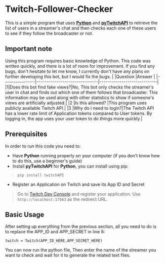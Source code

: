 
# Twitch-Follower-Checker

This is a simple program that uses **[Python](https://www.python.org/)** and **[pyTwitchAPI](https://github.com/Teekeks/pyTwitchAPI)** to retrieve the list of users in a streamer's chat and then checks each one of these users to see if they follow the broadcaster or not.

## Important note
Using this program requires basic knowledge of Python. This code was written quickly, and there is a lot of room for improvement. If you find any bugs, don't hesitate to let me know, I currently don't have any plans on further developing this bot, but I would fix the bugs.
|                |Question                          |Answer                         |
|----------------|-------------------------------|-----------------------------|
|1|Does this bot find fake views?|No, This bot only checks the streamer's user in chat and finds out which one of them follows that broadcaster. This information may be used along with other statistics to show if someone's views are artificially adjusted.|
|2          |Is this allowed?            |This program uses publicly available Twitch API.|
|3          |Why do I need to login?|The Twitch API has a lower rate limit of Application tokens compared to User tokens. By logging in, the app uses your user token to do things more quickly.|

## Prerequisites
In order to run this code you need to:
- Have **Python** running properly on your computer (if you don't know how to do this, use a beginner's guide)
- Install **pyTwitchAPI** for **Python**, you can install using pip:
>```pip install twitchAPI```
- Register an Application on Twitch and save its App ID and Secret
> Go to [Twitch Dev Console](https://dev.twitch.tv/console) and register your application. Use ```http://localhost:17563``` as the redirect URL.

## Basic Usage
After setting up everything from the previous section, all you need to do is to replace the APP_ID and APP_SECRET in line 8:

```twitch = Twitch(APP_ID_HERE,APP_SECRET_HERE)```

You can now run the python file, Then enter the name of the streamer you want to check and wait for it to generate the related text files.
